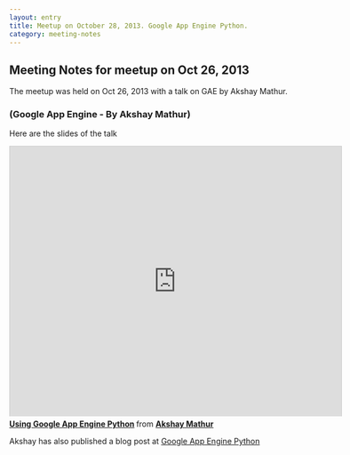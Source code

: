 ```yaml
---
layout: entry
title: Meetup on October 28, 2013. Google App Engine Python.
category: meeting-notes
---
```


## Meeting Notes for meetup on Oct 26, 2013 

The meetup was held on Oct 26, 2013 with a talk on GAE by Akshay Mathur.

### (Google App Engine - By Akshay Mathur)

Here are the slides of the talk

<iframe src="http://www.slideshare.net/slideshow/embed_code/26088398" 
        width="597" height="486" frameborder="0" marginwidth="0" 
        marginheight="0" scrolling="no" 
        style="border:1px solid #CCC;border-width:1px 1px 0;margin-bottom:5px" 
        allowfullscreen> </iframe> 
<div style="margin-bottom:5px"> <strong>
    <a href="https://www.slideshare.net/AkshayMathur7/using-google-app-engine-python" 
       title="Using Google App Engine Python" target="_blank">Using Google App Engine Python</a> 
</strong> from <strong><a href="http://www.slideshare.net/AkshayMathur7" target="_blank">Akshay Mathur</a></strong> </div>

Akshay has also published a blog post at [Google App Engine Python](http://facebook-programming.blogspot.in/2013/09/using-google-app-engine-python.html)

